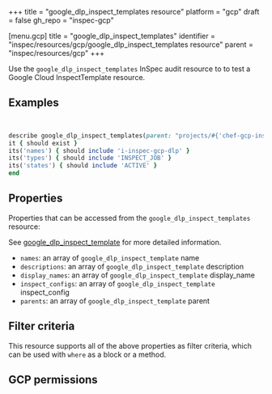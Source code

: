 +++
title = "google_dlp_inspect_templates resource"
platform = "gcp"
draft = false
gh_repo = "inspec-gcp"

[menu.gcp]
title = "google_dlp_inspect_templates"
identifier = "inspec/resources/gcp/google_dlp_inspect_templates resource"
parent = "inspec/resources/gcp"
+++

Use the `google_dlp_inspect_templates` InSpec audit resource to to test a Google Cloud InspectTemplate resource.

## Examples

```ruby


describe google_dlp_inspect_templates(parent: "projects/#{'chef-gcp-inspec'}/locations/#{'us-east-2'}") do
it { should exist }
its('names') { should include 'i-inspec-gcp-dlp' }
its('types') { should include 'INSPECT_JOB' }
its('states') { should include 'ACTIVE' }
end

```

## Properties

Properties that can be accessed from the `google_dlp_inspect_templates` resource:

See [google_dlp_inspect_template](google_dlp_inspect_template) for more detailed information.

  * `names`: an array of `google_dlp_inspect_template` name
  * `descriptions`: an array of `google_dlp_inspect_template` description
  * `display_names`: an array of `google_dlp_inspect_template` display_name
  * `inspect_configs`: an array of `google_dlp_inspect_template` inspect_config
  * `parents`: an array of `google_dlp_inspect_template` parent

## Filter criteria

This resource supports all of the above properties as filter criteria, which can be used
with `where` as a block or a method.

## GCP permissions

